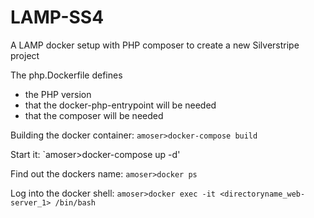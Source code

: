 # LAMP-SS4
A LAMP docker setup with PHP composer to create a new Silverstripe project

The php.Dockerfile defines
* the PHP version
* that the docker-php-entrypoint will be needed
* that the composer will be needed

Building the docker container:
`amoser>docker-compose build`

Start it:
`amoser>docker-compose up -d'

Find out the dockers name:
`amoser>docker ps`

Log into the docker shell:
`amoser>docker exec -it <directoryname_web-server_1> /bin/bash`


